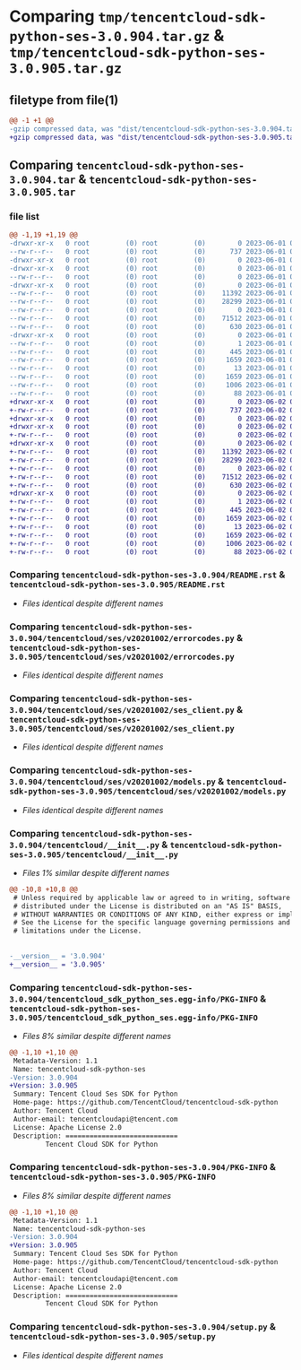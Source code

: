 # Comparing `tmp/tencentcloud-sdk-python-ses-3.0.904.tar.gz` & `tmp/tencentcloud-sdk-python-ses-3.0.905.tar.gz`

## filetype from file(1)

```diff
@@ -1 +1 @@
-gzip compressed data, was "dist/tencentcloud-sdk-python-ses-3.0.904.tar", last modified: Thu Jun  1 02:44:24 2023, max compression
+gzip compressed data, was "dist/tencentcloud-sdk-python-ses-3.0.905.tar", last modified: Fri Jun  2 00:37:23 2023, max compression
```

## Comparing `tencentcloud-sdk-python-ses-3.0.904.tar` & `tencentcloud-sdk-python-ses-3.0.905.tar`

### file list

```diff
@@ -1,19 +1,19 @@
-drwxr-xr-x   0 root         (0) root         (0)        0 2023-06-01 02:44:24.000000 tencentcloud-sdk-python-ses-3.0.904/
--rw-r--r--   0 root         (0) root         (0)      737 2023-06-01 02:44:24.000000 tencentcloud-sdk-python-ses-3.0.904/README.rst
-drwxr-xr-x   0 root         (0) root         (0)        0 2023-06-01 02:44:24.000000 tencentcloud-sdk-python-ses-3.0.904/tencentcloud/
-drwxr-xr-x   0 root         (0) root         (0)        0 2023-06-01 02:44:24.000000 tencentcloud-sdk-python-ses-3.0.904/tencentcloud/ses/
--rw-r--r--   0 root         (0) root         (0)        0 2023-06-01 02:44:24.000000 tencentcloud-sdk-python-ses-3.0.904/tencentcloud/ses/__init__.py
-drwxr-xr-x   0 root         (0) root         (0)        0 2023-06-01 02:44:24.000000 tencentcloud-sdk-python-ses-3.0.904/tencentcloud/ses/v20201002/
--rw-r--r--   0 root         (0) root         (0)    11392 2023-06-01 02:44:24.000000 tencentcloud-sdk-python-ses-3.0.904/tencentcloud/ses/v20201002/errorcodes.py
--rw-r--r--   0 root         (0) root         (0)    28299 2023-06-01 02:44:24.000000 tencentcloud-sdk-python-ses-3.0.904/tencentcloud/ses/v20201002/ses_client.py
--rw-r--r--   0 root         (0) root         (0)        0 2023-06-01 02:44:24.000000 tencentcloud-sdk-python-ses-3.0.904/tencentcloud/ses/v20201002/__init__.py
--rw-r--r--   0 root         (0) root         (0)    71512 2023-06-01 02:44:24.000000 tencentcloud-sdk-python-ses-3.0.904/tencentcloud/ses/v20201002/models.py
--rw-r--r--   0 root         (0) root         (0)      630 2023-06-01 02:44:24.000000 tencentcloud-sdk-python-ses-3.0.904/tencentcloud/__init__.py
-drwxr-xr-x   0 root         (0) root         (0)        0 2023-06-01 02:44:24.000000 tencentcloud-sdk-python-ses-3.0.904/tencentcloud_sdk_python_ses.egg-info/
--rw-r--r--   0 root         (0) root         (0)        1 2023-06-01 02:44:24.000000 tencentcloud-sdk-python-ses-3.0.904/tencentcloud_sdk_python_ses.egg-info/dependency_links.txt
--rw-r--r--   0 root         (0) root         (0)      445 2023-06-01 02:44:24.000000 tencentcloud-sdk-python-ses-3.0.904/tencentcloud_sdk_python_ses.egg-info/SOURCES.txt
--rw-r--r--   0 root         (0) root         (0)     1659 2023-06-01 02:44:24.000000 tencentcloud-sdk-python-ses-3.0.904/tencentcloud_sdk_python_ses.egg-info/PKG-INFO
--rw-r--r--   0 root         (0) root         (0)       13 2023-06-01 02:44:24.000000 tencentcloud-sdk-python-ses-3.0.904/tencentcloud_sdk_python_ses.egg-info/top_level.txt
--rw-r--r--   0 root         (0) root         (0)     1659 2023-06-01 02:44:24.000000 tencentcloud-sdk-python-ses-3.0.904/PKG-INFO
--rw-r--r--   0 root         (0) root         (0)     1006 2023-06-01 02:44:24.000000 tencentcloud-sdk-python-ses-3.0.904/setup.py
--rw-r--r--   0 root         (0) root         (0)       88 2023-06-01 02:44:24.000000 tencentcloud-sdk-python-ses-3.0.904/setup.cfg
+drwxr-xr-x   0 root         (0) root         (0)        0 2023-06-02 00:37:23.000000 tencentcloud-sdk-python-ses-3.0.905/
+-rw-r--r--   0 root         (0) root         (0)      737 2023-06-02 00:37:23.000000 tencentcloud-sdk-python-ses-3.0.905/README.rst
+drwxr-xr-x   0 root         (0) root         (0)        0 2023-06-02 00:37:23.000000 tencentcloud-sdk-python-ses-3.0.905/tencentcloud/
+drwxr-xr-x   0 root         (0) root         (0)        0 2023-06-02 00:37:23.000000 tencentcloud-sdk-python-ses-3.0.905/tencentcloud/ses/
+-rw-r--r--   0 root         (0) root         (0)        0 2023-06-02 00:37:23.000000 tencentcloud-sdk-python-ses-3.0.905/tencentcloud/ses/__init__.py
+drwxr-xr-x   0 root         (0) root         (0)        0 2023-06-02 00:37:23.000000 tencentcloud-sdk-python-ses-3.0.905/tencentcloud/ses/v20201002/
+-rw-r--r--   0 root         (0) root         (0)    11392 2023-06-02 00:37:23.000000 tencentcloud-sdk-python-ses-3.0.905/tencentcloud/ses/v20201002/errorcodes.py
+-rw-r--r--   0 root         (0) root         (0)    28299 2023-06-02 00:37:23.000000 tencentcloud-sdk-python-ses-3.0.905/tencentcloud/ses/v20201002/ses_client.py
+-rw-r--r--   0 root         (0) root         (0)        0 2023-06-02 00:37:23.000000 tencentcloud-sdk-python-ses-3.0.905/tencentcloud/ses/v20201002/__init__.py
+-rw-r--r--   0 root         (0) root         (0)    71512 2023-06-02 00:37:23.000000 tencentcloud-sdk-python-ses-3.0.905/tencentcloud/ses/v20201002/models.py
+-rw-r--r--   0 root         (0) root         (0)      630 2023-06-02 00:37:23.000000 tencentcloud-sdk-python-ses-3.0.905/tencentcloud/__init__.py
+drwxr-xr-x   0 root         (0) root         (0)        0 2023-06-02 00:37:23.000000 tencentcloud-sdk-python-ses-3.0.905/tencentcloud_sdk_python_ses.egg-info/
+-rw-r--r--   0 root         (0) root         (0)        1 2023-06-02 00:37:23.000000 tencentcloud-sdk-python-ses-3.0.905/tencentcloud_sdk_python_ses.egg-info/dependency_links.txt
+-rw-r--r--   0 root         (0) root         (0)      445 2023-06-02 00:37:23.000000 tencentcloud-sdk-python-ses-3.0.905/tencentcloud_sdk_python_ses.egg-info/SOURCES.txt
+-rw-r--r--   0 root         (0) root         (0)     1659 2023-06-02 00:37:23.000000 tencentcloud-sdk-python-ses-3.0.905/tencentcloud_sdk_python_ses.egg-info/PKG-INFO
+-rw-r--r--   0 root         (0) root         (0)       13 2023-06-02 00:37:23.000000 tencentcloud-sdk-python-ses-3.0.905/tencentcloud_sdk_python_ses.egg-info/top_level.txt
+-rw-r--r--   0 root         (0) root         (0)     1659 2023-06-02 00:37:23.000000 tencentcloud-sdk-python-ses-3.0.905/PKG-INFO
+-rw-r--r--   0 root         (0) root         (0)     1006 2023-06-02 00:37:23.000000 tencentcloud-sdk-python-ses-3.0.905/setup.py
+-rw-r--r--   0 root         (0) root         (0)       88 2023-06-02 00:37:23.000000 tencentcloud-sdk-python-ses-3.0.905/setup.cfg
```

### Comparing `tencentcloud-sdk-python-ses-3.0.904/README.rst` & `tencentcloud-sdk-python-ses-3.0.905/README.rst`

 * *Files identical despite different names*

### Comparing `tencentcloud-sdk-python-ses-3.0.904/tencentcloud/ses/v20201002/errorcodes.py` & `tencentcloud-sdk-python-ses-3.0.905/tencentcloud/ses/v20201002/errorcodes.py`

 * *Files identical despite different names*

### Comparing `tencentcloud-sdk-python-ses-3.0.904/tencentcloud/ses/v20201002/ses_client.py` & `tencentcloud-sdk-python-ses-3.0.905/tencentcloud/ses/v20201002/ses_client.py`

 * *Files identical despite different names*

### Comparing `tencentcloud-sdk-python-ses-3.0.904/tencentcloud/ses/v20201002/models.py` & `tencentcloud-sdk-python-ses-3.0.905/tencentcloud/ses/v20201002/models.py`

 * *Files identical despite different names*

### Comparing `tencentcloud-sdk-python-ses-3.0.904/tencentcloud/__init__.py` & `tencentcloud-sdk-python-ses-3.0.905/tencentcloud/__init__.py`

 * *Files 1% similar despite different names*

```diff
@@ -10,8 +10,8 @@
 # Unless required by applicable law or agreed to in writing, software
 # distributed under the License is distributed on an "AS IS" BASIS,
 # WITHOUT WARRANTIES OR CONDITIONS OF ANY KIND, either express or implied.
 # See the License for the specific language governing permissions and
 # limitations under the License.
 
 
-__version__ = '3.0.904'
+__version__ = '3.0.905'
```

### Comparing `tencentcloud-sdk-python-ses-3.0.904/tencentcloud_sdk_python_ses.egg-info/PKG-INFO` & `tencentcloud-sdk-python-ses-3.0.905/tencentcloud_sdk_python_ses.egg-info/PKG-INFO`

 * *Files 8% similar despite different names*

```diff
@@ -1,10 +1,10 @@
 Metadata-Version: 1.1
 Name: tencentcloud-sdk-python-ses
-Version: 3.0.904
+Version: 3.0.905
 Summary: Tencent Cloud Ses SDK for Python
 Home-page: https://github.com/TencentCloud/tencentcloud-sdk-python
 Author: Tencent Cloud
 Author-email: tencentcloudapi@tencent.com
 License: Apache License 2.0
 Description: ============================
         Tencent Cloud SDK for Python
```

### Comparing `tencentcloud-sdk-python-ses-3.0.904/PKG-INFO` & `tencentcloud-sdk-python-ses-3.0.905/PKG-INFO`

 * *Files 8% similar despite different names*

```diff
@@ -1,10 +1,10 @@
 Metadata-Version: 1.1
 Name: tencentcloud-sdk-python-ses
-Version: 3.0.904
+Version: 3.0.905
 Summary: Tencent Cloud Ses SDK for Python
 Home-page: https://github.com/TencentCloud/tencentcloud-sdk-python
 Author: Tencent Cloud
 Author-email: tencentcloudapi@tencent.com
 License: Apache License 2.0
 Description: ============================
         Tencent Cloud SDK for Python
```

### Comparing `tencentcloud-sdk-python-ses-3.0.904/setup.py` & `tencentcloud-sdk-python-ses-3.0.905/setup.py`

 * *Files identical despite different names*

